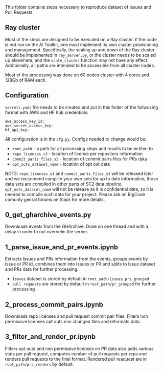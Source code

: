 This folder contains steps necessary to reproduce dataset of Issues and Pull Requests.

## Ray cluster

Most of the steps are designed to be executed on a Ray cluster. If the code is not run on the AI Toolkit, one must implement its own cluster provisioning and management. Specifically, the scaling up and down of the Ray cluster should be implemented in `ray_server.py`, or the cluster needs to be scaled up elsewhere, and the `scale_cluster` function may not have any effect. Additionally, all paths are intended to be accessible from all cluster nodes.

Most of the processing was done on 60 nodes cluster with 4 cores and 128Gb of RAM each.

## Configuration

`secrets.yaml` file needs to be created and put in this folder of the follwosing format with AWS and HF hub credentials:
```
aws_access_key_id: 
aws_secret_access_key: 
hf_api_key: 
```

All configuration is in the `cfg.py`. Configs needed to change would be:
- `root_path` - a path for all processing steps and results to be wrtiten to
- `repo_licenses_s3` - location of license per repository information
- `commit_paris_files_s3` - location of commit pairs files for PRs data
- `opt_outs_dataset_name` - location of opt out data

NOTE: `repo_licenses_s3` and `commit_paris_files_s3` will be released later and we reccomend compilin your own sets for up to date information, those data sets are compiled in other parts of SC2 data pipeline. `opt_outs_dataset_name` will  not be release as it is confidential data, so it is needed to compile such data for your project. Please ask on BigCode comunty genral forums on Slack for more details.


## 0_get_gharchive_events.py
Downloads evnets from the GHArchive. Done on one thread and with a delay in order to not overvelm the server.

## 1_parse_issue_and_pr_events.ipynb
Extracts Issues and PRs information from the events, groups events by Issue or PR id, combines them into Issues or PR and splits to Issue dataset and PRs data for further processing.
- `issues` dataset is stored by default in `root_path/issues_prs_grouped`
- `pull requests` are stored by default in `root_path/pr_grouped` for further processing

## 2_process_commit_pairs.ipynb
Downloads repo licenses and pull request commit pair files. Filters non permissive licenses opt outs non changed files and reformats data.

## 3_filter_and_render_pr.ipynb
Filters opt outs and non permissive licenses on PR data also adds various stats per pull request, computes number of pull requests per repo and renders pull requests to the final format. Rendered pull reaquest are in `root_path/prs_renders` by default.


